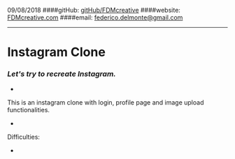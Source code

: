 09/08/2018
####gitHub: [gitHub/FDMcreative](https://github.com/FDMcreative/)
####website: [FDMcreative.com](http://www.fdmcreative.com) 
####email: [federico.delmonte@gmail.com](federico.delmonte@gmail.com)

---

# Instagram Clone
### *Let's try to recreate Instagram.*

-

This is an instagram clone with login, profile page and image upload functionalities.

-

Difficulties:

- 